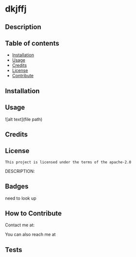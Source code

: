 # dkjffj

   ## Description
   
   
   
   ## Table of contents
   
   - [Installation](#installation)
   - [Usage](#usage)
   - [Credits](#credits)
   - [License](#license)
   - [Contribute](#how-to-contribute)
   
   
   ## Installation
   
   
   ## Usage
   
  
   
   
   
   ![alt text](file path)
   
   ## Credits
   
    

   ## License 
   
    This project is licensed under the terms of the apache-2.0

   DESCRIPTION: 
   
   ## Badges
   need to look up
   
   ## How to Contribute
   
   
   Contact me at: []()
   
   You can also reach me at 
   
   ## Tests
   
   